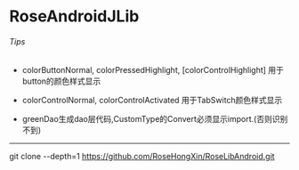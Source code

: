 # RoseAndroidJLib

###### Tips
- colorButtonNormal, colorPressedHighlight, [colorControlHighlight]   用于button的颜色样式显示
- colorControlNormal, colorControlActivated 用于TabSwitch颜色样式显示

- greenDao生成dao层代码,CustomType的Convert必须显示import.(否则识别不到)

---

git clone --depth=1 https://github.com/RoseHongXin/RoseLibAndroid.git
